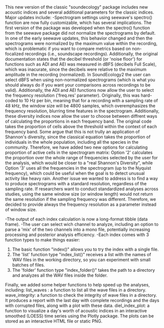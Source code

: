 This new version of the classic "soundecology" package includes new acoustic indices and several additional parameters for the classic indices. 
Major updates include:
-Spectrogram settings using seewave's spectro() function are now fully customizable, which has several implications. 
The first version of the package was developed when the spectro() function from the seewave package did not normalize the spectrograms by default.
In one of the early seewave updates, this behavior changed and then the spectrograms were normalized by the maximum value within the recording, which 
is problematic if you want to compare metrics based on non-focalized recordings (i.e., soundscape recordings). Additionally, the original documentation 
states that the decibel threshold (or 'noise floor') for functions such as ADI and AEI was measured in dBFS (decibels Full Scale), which was inacurate, since 
the decibels were relative to the maximum amplitude in the recording (normalized). In SoundEcology2 the user can select dBFS when using non-normalized spectrograms 
(which is what you should always do if you want your comparisons across recordings to be valid). Additionally, the ADI and AEI functions now allow the user to select
the frequency resolution ('freq.res' parameter). Originally, this was hard-coded to 10 Hz per bin, meaning that for a recording with a sampling rate of 48 kHz, the
window size will be 4800 samples, which overemphasizes the frequency resolution, blurring time features in the spectrogram. Additionally, these diversity indices now
allow the user to choose between diffrent ways of calculating the proportions in each frequency band. The original code takes the proportion of cells above the threshold
within the context of each frequency band. Some argue that this is not trully an application of Shannon's diversity, since the classical equation takes the proportion
of individuals in the whole population, including all the species in the community. Therefore, we have added two new options for calculating proportion of active cells 
in the spectrogram matrix: Option '2' calculates the proportion over the whole range of frequencies selected by the user for the analysis, which would be closer to a 
"real Shannon's Diversity", while Option '3' uses all the frequencies in the spectrogram (up to the Nyquist frequency), which could be useful when the goal is to detect
unusual activity like heavy rain. Another issue we wanted to address is to find a way to produce spectrograms with a standard resolution, regardless of the sampling rate. 
If researchers want to conduct standardized analyses across studies, using the same window size (or window length) would not return the same resolution if the sampling 
frequency was different. Therefore, we decided to provide always the frequency resolution as a parameter instead of window size. 

-The output of each index calculation is now a  long-format tibble (data frame).
-The user can select wich channel to analyze, including an option to parse a 'mix' of the two channels into a mono file, potentially increasing processing and posterior analysis efficiency. 
-Each index comes with 3 function types to make things easier:
1) The basic function "index()" allows you to try the index with a single file. 
2) The 'list' function type "index_list()" receives a list with the names of WAV files in the working directory, so you can experiment with small batches of files. 
3) The 'folder' function type "index_folder()" takes the path to a directory and analyzes all the WAV files inside the folder. 

Finally, we added some helper functions to help speed up the analyses, including:
list_waves : a function to list all the wave files in a directory.
wave_integrity: a function to check the integrity of wave files in a directory. It produces a report with the last day with complete recordings and the days with corrupted files, along with a plot with these data.
diel_index_plot: a function to visualize a day's worth of acoustic indices in an interactive smoothed (LOESS) time series using the Plotly package. The plots can be stored as an interactive HTML file or static PNG.
